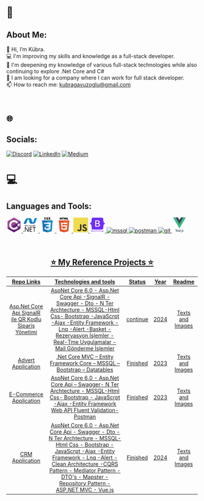 # 💫 <h2>About Me:  </h2> 
👋 Hi, I’m Kübra.<br>💻 I'm improving my skills and knowledge as a full-stack  developer.<br>🌱 I'm deepening my knowledge of various full-stack technologies while also continuing to explore .Net Core and  C# <br>👀 I am looking for a company where I can work for full stack developer.<br>📫 How to reach me: kubragavuzoglu@gmail.com<br><br><br>


## 🌐 <h2> Socials: </h2> 
[![Discord](https://img.shields.io/badge/Discord-%237289DA.svg?logo=discord&logoColor=white)](https://discord.gg/KübraGavuzoglu#7347) [![LinkedIn](https://img.shields.io/badge/LinkedIn-%230077B5.svg?logo=linkedin&logoColor=white)](https://linkedin.com/in/kubragavuzoglu) [![Medium](https://img.shields.io/badge/Medium-12100E?logo=medium&logoColor=white)](https://medium.com/@@codewithkubra) 

# 💻 <h2> Languages and Tools: </h2> 
<p> 
  <a href="https://www.w3schools.com/cs/" target="_blank" rel="noreferrer"> <img src="https://raw.githubusercontent.com/devicons/devicon/master/icons/csharp/csharp-original.svg" alt="csharp" width="40" height="40"/> </a> 
  <a href="https://dotnet.microsoft.com/" target="_blank" rel="noreferrer"> <img src="https://raw.githubusercontent.com/devicons/devicon/master/icons/dot-net/dot-net-original-wordmark.svg" alt="dotnet" width="40" height="40"/> </a> 
   <a href="https://www.w3schools.com/css/" target="_blank" rel="noreferrer"> <img src="https://raw.githubusercontent.com/devicons/devicon/master/icons/css3/css3-original-wordmark.svg" alt="css3" width="40" height="40"/> </a> 
  <a href="https://www.w3.org/html/" target="_blank" rel="noreferrer"> <img src="https://raw.githubusercontent.com/devicons/devicon/master/icons/html5/html5-original-wordmark.svg" alt="html5" width="40" height="40"/> </a>
  <a href="https://developer.mozilla.org/en-US/docs/Web/JavaScript" target="_blank" rel="noreferrer"> <img src="https://raw.githubusercontent.com/devicons/devicon/master/icons/javascript/javascript-original.svg" alt="javascript" width="40" height="40"/> </a>
   <a href="https://getbootstrap.com" target="_blank" rel="noreferrer"> <img src="https://raw.githubusercontent.com/devicons/devicon/master/icons/bootstrap/bootstrap-plain-wordmark.svg" alt="bootstrap" width="40" height="40"/> </a> 
  <a href="https://www.microsoft.com/en-us/sql-server" target="_blank" rel="noreferrer"> <img src="https://www.svgrepo.com/show/303229/microsoft-sql-server-logo.svg" alt="mssql" width="40" height="40"/> </a> <a href="https://postman.com" target="_blank" rel="noreferrer"> <img src="https://www.vectorlogo.zone/logos/getpostman/getpostman-icon.svg" alt="postman" width="40" height="40"/> </a> 
    <a href="https://git-scm.com/" target="_blank" rel="noreferrer"> <img src="https://www.vectorlogo.zone/logos/git-scm/git-scm-icon.svg" alt="git" width="40" height="40"/> </a> 
   <a href="https://vuejs.org/" target="_blank" rel="noreferrer"> <img src="https://raw.githubusercontent.com/devicons/devicon/master/icons/vuejs/vuejs-original-wordmark.svg" alt="vuejs" width="40" height="40"/>
</p>


</br>
<h2 align="center">⭐ My Reference Projects ⭐</h2>

| Repo Links | Technologies and tools | Status | Year | Readme |
|    :---:     |     :---:      |     :---:     |     :---:     |     :---:     |
| <a href="https://github.com/KubraGavuzoglu/Asp.Net-Core-Api-SignalR-ile-QR-Kodlu-Sipari-Y-netimi">Asp.Net Core Api SignalR ile QR Kodlu Sipariş Yönetimi</a>    | AspNet Core 6.0 - Asp.Net Core Api -SignalR - Swagger - Dto - N Ter Archtecture - MSSQL-Html Css- Bootstrap -JavaScrpt -Ajax -Entity Framework - Lnq -Alert -Basket - Rezervasyon İşlemler -Real-Tme Uygulamalar - Mail Gönderme İşlemler | continue      | 2024    | Texts and Images |
| <a href="https://github.com/KubraGavuzoglu/Advert-Application"> Advert Application</a>   | .Net Core MVC – Entity Framework Core –  MSSQL – Bootstrap – Datatables  | Finished    | 2023    | Texts and Images |
| <a href="https://github.com/KubraGavuzoglu/E-Ticaret-1">E-Commerce Application  </a>    |  AspNet Core 6.0 - Asp.Net Core Api  – Swagger- N Ter Archtecture - MSSQL-Html Css- Bootstrap - JavaScrpt -Ajax -Entity Framework  Web API  Fluent Validation- Postman  | Finished     | 2023   | Texts and Images |
| <a href="https://github.com/KubraGavuzoglu/CRM"> CRM Application  </a>    | AspNet Core 6.0 - Asp.Net Core Api - Swagger - Dto - N Ter Archtecture - MSSQL-Html Css - Bootstrap - JavaScrpt -Ajax -Entity Framework - Lnq -Alert -Clean Architecture -CQRS Pattern - Mediator Pattern -DTO's - Mapster - Repository Pattern -ASP.NET MVC - Vue.js | Finished    | 2024    | Texts and Images    |



